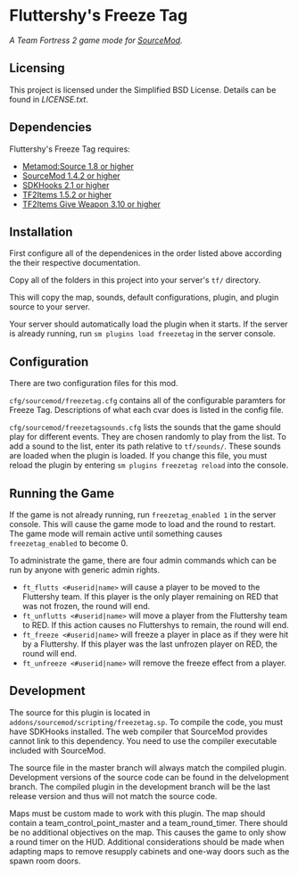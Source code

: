 # Fluttershy's Freeze Tag
_A Team Fortress 2 game mode for [SourceMod](http://www.sourcemod.net/)._

## Licensing
This project is licensed under the Simplified BSD License. Details can be found in _LICENSE.txt_.

## Dependencies
Fluttershy's Freeze Tag requires:

* [Metamod:Source 1.8 or higher](http://www.sourcemm.net/)
* [SourceMod 1.4.2 or higher](http://www.sourcemod.net/downloads.php)
* [SDKHooks 2.1 or higher](http://forums.alliedmods.net/showthread.php?t=106748)
* [TF2Items 1.5.2 or higher](https://forums.alliedmods.net/showthread.php?t=115100)
* [TF2Items Give Weapon 3.10 or higher](http://forums.alliedmods.net/showthread.php?t=141962)

## Installation
First configure all of the dependenices in the order listed above according the their respective documentation.

Copy all of the folders in this project into your server's `tf/` directory.

This will copy the map, sounds, default configurations, plugin, and plugin source to your server.

Your server should automatically load the plugin when it starts. If the server is already running, run `sm plugins load freezetag` in the server console.

## Configuration
There are two configuration files for this mod.

`cfg/sourcemod/freezetag.cfg` contains all of the configurable paramters for Freeze Tag. Descriptions of what each cvar does is listed in the config file.

`cfg/sourcemod/freezetagsounds.cfg` lists the sounds that the game should play for different events. They are chosen randomly to play from the list. To add a sound to the list, enter its path relative to `tf/sounds/`. These sounds are loaded when the plugin is loaded. If you change this file, you must reload the plugin by entering `sm plugins freezetag reload` into the console.

## Running the Game
If the game is not already running, run `freezetag_enabled 1` in the server console. This will cause the game mode to load and the round to restart. The game mode will remain active until something causes `freezetag_enabled` to become 0.

To administrate the game, there are four admin commands which can be run by anyone with generic admin rights.

* `ft_flutts <#userid|name>` will cause a player to be moved to the Fluttershy team. If this player is the only player remaining on RED that was not frozen, the round will end.
* `ft_unflutts <#userid|name>` will move a player from the Fluttershy team to RED. If this action causes no Fluttershys to remain, the round will end.
* `ft_freeze <#userid|name>` will freeze a player in place as if they were hit by a Fluttershy. If this player was the last unfrozen player on RED, the round will end.
* `ft_unfreeze <#userid|name>` will remove the freeze effect from a player.

## Development

The source for this plugin is located in `addons/sourcemod/scripting/freezetag.sp`. To compile the code, you must have SDKHooks installed. The web compiler that SourceMod provides cannot link to this dependency. You need to use the compiler executable included with SourceMod.

The source file in the master branch will always match the compiled plugin. Development versions of the source code can be found in the delvelopment branch. The compiled plugin in the development branch will be the last release version and thus will not match the source code.

Maps must be custom made to work with this plugin. The map should contain a team_control_point_master and a team_round_timer. There should be no additional objectives on the map. This causes the game to only show a round timer on the HUD. Additional considerations should be made when adapting maps to remove resupply cabinets and one-way doors such as the spawn room doors.